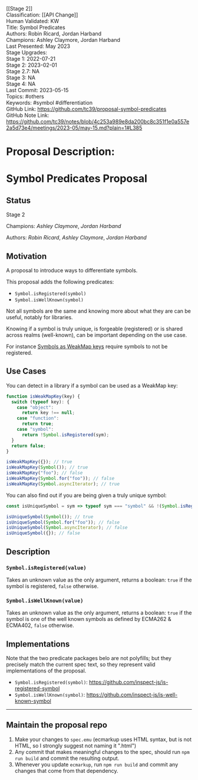 [[Stage 2]]<br>Classification: [[API Change]]<br>Human Validated: KW<br>Title: Symbol Predicates<br>Authors: Robin Ricard, Jordan Harband<br>Champions: Ashley Claymore, Jordan Harband<br>Last Presented: May 2023<br>Stage Upgrades:<br>Stage 1: 2022-07-21  
Stage 2: 2023-02-01  
Stage 2.7: NA  
Stage 3: NA  
Stage 4: NA<br>Last Commit: 2023-05-15<br>Topics: #others<br>Keywords: #symbol #differentiation <br>GitHub Link: https://github.com/tc39/proposal-symbol-predicates <br>GitHub Note Link: https://github.com/tc39/notes/blob/4c253a989e8da200bc8c351f1e0a557e2a5d73e4/meetings/2023-05/may-15.md?plain=1#L385
# Proposal Description:
# Symbol Predicates Proposal

## Status

Stage 2

Champions: _Ashley Claymore_, _Jordan Harband_

Authors: _Robin Ricard_, _Ashley Claymore_, _Jordan Harband_

## Motivation

A proposal to introduce ways to differentiate symbols.

This proposal adds the following predicates:

- `Symbol.isRegistered(symbol)`
- `Symbol.isWellKnown(symbol)`

Not all symbols are the same and knowing more about what they are can be useful, notably for libraries.

Knowing if a symbol is truly unique, is forgeable (registered) or is shared across realms (well-known), can be important depending on the use case.

For instance [Symbols as WeakMap keys] require symbols to not be registered.

[Symbols as WeakMap keys]: https://github.com/tc39/proposal-symbols-as-weakmap-keys

## Use Cases

You can detect in a library if a symbol can be used as a WeakMap key:

```js
function isWeakMapKey(key) {
  switch (typeof key): {
    case "object":
      return key !== null;
    case "function":
      return true;
    case "symbol":
      return !Symbol.isRegistered(sym);
  }
  return false;
}

isWeakMapKey({}); // true
isWeakMapKey(Symbol()); // true
isWeakMapKey("foo"); // false
isWeakMapKey(Symbol.for("foo")); // false
isWeakMapKey(Symbol.asyncIterator); // true
```

You can also find out if you are being given a truly unique symbol:

```js
const isUniqueSymbol = sym => typeof sym === "symbol" && !(Symbol.isRegistered(sym) || Symbol.isWellKnown(sym));

isUniqueSymbol(Symbol()); // true
isUniqueSymbol(Symbol.for("foo")); // false
isUniqueSymbol(Symbol.asyncIterator); // false
isUniqueSymbol({}); // false
```

## Description

### `Symbol.isRegistered(value)`

Takes an unknown value as the only argument, returns a boolean: `true` if the symbol is registered, `false` otherwise.

### `Symbol.isWellKnown(value)`

Takes an unknown value as the only argument, returns a boolean: `true` if the symbol is one of the well known symbols as defined by ECMA262 & ECMA402, `false` otherwise.

## Implementations

Note that the two predicate packages belo are not polyfills; but they precisely match the current spec text, so they represent valid implementations of the proposal.

- `Symbol.isRegistered(symbol)`: https://github.com/inspect-js/is-registered-symbol
- `Symbol.isWellKnown(symbol)`: https://github.com/inspect-js/is-well-known-symbol

---

## Maintain the proposal repo

  1. Make your changes to `spec.emu` (ecmarkup uses HTML syntax, but is not HTML, so I strongly suggest not naming it ".html")
  1. Any commit that makes meaningful changes to the spec, should run `npm run build` and commit the resulting output.
  1. Whenever you update `ecmarkup`, run `npm run build` and commit any changes that come from that dependency.

  [explainer]: https://github.com/tc39/how-we-work/blob/HEAD/explainer.md
<br>